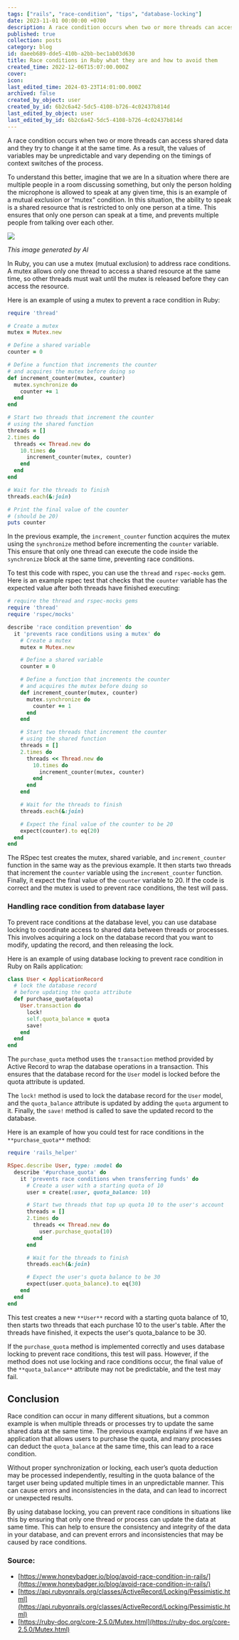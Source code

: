 ```yaml
---
tags: ["rails", "race-condition", "tips", "database-locking"]
date: 2023-11-01 00:00:00 +0700
description: A race condition occurs when two or more threads can access shared data and they try to change it at the same time. As a result, the values of variables may be unpredictable and vary depending on the timings of context switches of the process.
published: true
collection: posts
category: blog
id: daeeb689-dde5-410b-a2bb-bec1ab03d630
title: Race conditions in Ruby what they are and how to avoid them
created_time: 2022-12-06T15:07:00.000Z
cover: 
icon: 
last_edited_time: 2024-03-23T14:01:00.000Z
archived: false
created_by_object: user
created_by_id: 6b2c6a42-5dc5-4108-b726-4c02437b814d
last_edited_by_object: user
last_edited_by_id: 6b2c6a42-5dc5-4108-b726-4c02437b814d
---
```


A race condition occurs when two or more threads can access shared data and they try to change it at the same time. As a result, the values of variables may be unpredictable and vary depending on the timings of context switches of the process.

To understand this better, imagine that we are In a situation where there are multiple people in a room discussing something, but only the person holding the microphone is allowed to speak at any given time, this is an example of a mutual exclusion or "mutex" condition. In this situation, the ability to speak is a shared resource that is restricted to only one person at a time. This ensures that only one person can speak at a time, and prevents multiple people from talking over each other.

![](/assets/images/posts/95310e45-b4c1-4a4f-a805-c7786b8cc1f6-DALLE_2022-12-06_22.28.19_-_a_microphone_surrounded_by_people_in_a_circle.png)

<em>This image generated by AI</em>

In Ruby, you can use a mutex (mutual exclusion) to address race conditions. A mutex allows only one thread to access a shared resource at the same time, so other threads must wait until the mutex is released before they can access the resource.

Here is an example of using a mutex to prevent a race condition in Ruby:

```ruby
require 'thread'

# Create a mutex
mutex = Mutex.new

# Define a shared variable
counter = 0

# Define a function that increments the counter
# and acquires the mutex before doing so
def increment_counter(mutex, counter)
  mutex.synchronize do
    counter += 1
  end
end

# Start two threads that increment the counter
# using the shared function
threads = []
2.times do
  threads << Thread.new do
    10.times do
      increment_counter(mutex, counter)
    end
  end
end

# Wait for the threads to finish
threads.each(&:join)

# Print the final value of the counter
# (should be 20)
puts counter
```

In the previous example, the `increment_counter` function acquires the mutex using the `synchronize` method before incrementing the `counter` variable. This ensure that only one thread can execute the code inside the `synchronize` block at the same time, preventing race conditions.

To test this code with rspec, you can use the `thread` and `rspec-mocks` gem. Here is an example rspec test that checks that the `counter` variable has the expected value after both threads have finished executing:

```ruby
# require the thread and rspec-mocks gems
require 'thread'
require 'rspec/mocks'

describe 'race condition prevention' do
  it 'prevents race conditions using a mutex' do
    # Create a mutex
    mutex = Mutex.new

    # Define a shared variable
    counter = 0

    # Define a function that increments the counter
    # and acquires the mutex before doing so
    def increment_counter(mutex, counter)
      mutex.synchronize do
        counter += 1
      end
    end

    # Start two threads that increment the counter
    # using the shared function
    threads = []
    2.times do
      threads << Thread.new do
        10.times do
          increment_counter(mutex, counter)
        end
      end
    end

    # Wait for the threads to finish
    threads.each(&:join)

    # Expect the final value of the counter to be 20
    expect(counter).to eq(20)
  end
end
```

The RSpec test creates the mutex, shared variable, and `increment_counter` function in the same way as the previous example. It then starts two threads that increment the `counter` variable using the `increment_counter` function. Finally, it expect the final value of the `counter` variable to 20. If the code is correct and the mutex is used to prevent race conditions, the test will pass.

### Handling race condition from database layer

To prevent race conditions at the database level, you can use database locking to coordinate access to shared data between threads or processes. This involves acquiring a lock on the database record that you want to modify, updating the record, and then releasing the lock.

Here is an example of using database locking to prevent race condition in Ruby on Rails application:

```ruby
class User < ApplicationRecord
  # lock the database record
  # before updating the quota attribute
  def purchase_quota(quota)
    User.transaction do
      lock!
      self.quota_balance = quota
      save!
    end
  end
end
```

The `purchase_quota` method uses the `transaction` method provided by Active Record to wrap the database operations in a transaction. This ensures that the database record for the `User` model is locked before the quota attribute is updated.

The `lock!` method is used to lock the database record for the `User` model, and the `quota_balance` attribute is updated by adding the `quota` argument to it. Finally, the `save!` method is called to save the updated record to the database.

Here is an example of how you could test for race conditions in the `**purchase_quota**`
method:

```ruby
require 'rails_helper'

RSpec.describe User, type: :model do
  describe '#purchase_quota' do
    it 'prevents race conditions when transferring funds' do
      # Create a user with a starting quota of 10
      user = create(:user, quota_balance: 10)

      # Start two threads that top up quota 10 to the user's account
      threads = []
      2.times do
        threads << Thread.new do
          user.purchase_quota(10)
        end
      end

      # Wait for the threads to finish
      threads.each(&:join)

      # Expect the user's quota balance to be 30
      expect(user.quota_balance).to eq(30)
    end
  end
end
```

This test creates a new `**User**` record with a starting quota balance of 10, then starts two threads that each purchase 10 to the user's table. After the threads have finished, it expects the user's quota_balance to be 30.

If the `purchase_quota` method is implemented correctly and uses database locking to prevent race conditions, this test will pass. However, if the method does not use locking and race conditions occur, the final value of the `**quota_balance**` attribute may not be predictable, and the test may fail.

## Conclusion

Race condition can occur in many different situations, but a common example is when multiple threads or processes try to update the same shared data at the same time. The previous example explains if we have an application that allows users to purchase the quota, and many processes can deduct the `quota_balance` at the same time, this can lead to a race condition.

Without proper synchronization or locking, each user’s quota deduction may be processed independently, resulting in the quota balance of the target user being updated multiple times in an unpredictable manner. This can cause errors and inconsistencies in the data, and can lead to incorrect or unexpected results.

By using database locking, you can prevent race conditions in situations like this by ensuring that only one thread or process can update the data at same time. This can help to ensure the consistency and integrity of the data in your database, and can prevent errors and inconsistencies that may be caused by race conditions.

### Source:

- [https://www.honeybadger.io/blog/avoid-race-condition-in-rails/](https://www.honeybadger.io/blog/avoid-race-condition-in-rails/)
- [https://api.rubyonrails.org/classes/ActiveRecord/Locking/Pessimistic.html](https://api.rubyonrails.org/classes/ActiveRecord/Locking/Pessimistic.html)
- [https://ruby-doc.org/core-2.5.0/Mutex.html](https://ruby-doc.org/core-2.5.0/Mutex.html)


